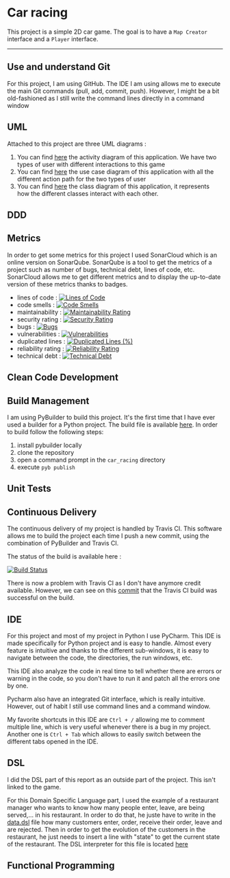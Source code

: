 # Car racing

This project is a simple 2D car game. The goal is to have a `Map Creator` interface and a `Player` interface. 

---
## Use and understand Git

For this project, I am using GitHub. The IDE I am using allows me to execute the main Git commands (pull, add, commit, push). 
However, I might be a bit old-fashioned as I still write the command lines directly in a command window

## UML

Attached to this project are three UML diagrams : 
1. You can find [here](https://github.com//Metreeler/car_racing/blob/main/deliverables/Activity_diagram.png) the activity diagram of this application. We have two types of user with different interactions to this game
2. You can find [here](https://github.com//Metreeler/car_racing/blob/main/deliverables/Use_case_diagram.png) the use case diagram of this application with all the different action path for the two types of user
3. You can find [here](https://github.com//Metreeler/car_racing/blob/main/deliverables/Uml_class_diagram.png) the class diagram of this application, it represents how the different classes interact with each other.

## DDD

## Metrics

In order to get some metrics for this project I used SonarCloud which is an online version on SonarQube. SonarQube is a tool to get the metrics of a project such as number of bugs, technical debt, lines of code, etc. SonarCloud allows me to get different metrics and to display the up-to-date version of these metrics thanks to badges.

- lines of code : [![Lines of Code](https://sonarcloud.io/api/project_badges/measure?project=Metreeler_car_racing&metric=ncloc)](https://sonarcloud.io/summary/new_code?id=Metreeler_car_racing)
- code smells : [![Code Smells](https://sonarcloud.io/api/project_badges/measure?project=Metreeler_car_racing&metric=code_smells)](https://sonarcloud.io/summary/new_code?id=Metreeler_car_racing)
- maintainability : [![Maintainability Rating](https://sonarcloud.io/api/project_badges/measure?project=Metreeler_car_racing&metric=sqale_rating)](https://sonarcloud.io/summary/new_code?id=Metreeler_car_racing)
- security rating : [![Security Rating](https://sonarcloud.io/api/project_badges/measure?project=Metreeler_car_racing&metric=security_rating)](https://sonarcloud.io/summary/new_code?id=Metreeler_car_racing)
- bugs : [![Bugs](https://sonarcloud.io/api/project_badges/measure?project=Metreeler_car_racing&metric=bugs)](https://sonarcloud.io/summary/new_code?id=Metreeler_car_racing)
- vulnerabilities : [![Vulnerabilities](https://sonarcloud.io/api/project_badges/measure?project=Metreeler_car_racing&metric=vulnerabilities)](https://sonarcloud.io/summary/new_code?id=Metreeler_car_racing)
- duplicated lines : [![Duplicated Lines (%)](https://sonarcloud.io/api/project_badges/measure?project=Metreeler_car_racing&metric=duplicated_lines_density)](https://sonarcloud.io/summary/new_code?id=Metreeler_car_racing)
- reliability rating : [![Reliability Rating](https://sonarcloud.io/api/project_badges/measure?project=Metreeler_car_racing&metric=reliability_rating)](https://sonarcloud.io/summary/new_code?id=Metreeler_car_racing)
- technical debt : [![Technical Debt](https://sonarcloud.io/api/project_badges/measure?project=Metreeler_car_racing&metric=sqale_index)](https://sonarcloud.io/summary/new_code?id=Metreeler_car_racing)

## Clean Code Development

## Build Management

I am using PyBuilder to build this project. It's the first time that I have ever used a builder for a Python project.
The build file is available [here](https://github.com/Metreeler/car_racing/blob/main/build.py).
In order to build follow the following steps:
1. install pybuilder locally
2. clone the repository
3. open a command prompt in the `car_racing` directory
4. execute `pyb publish`

## Unit Tests

## Continuous Delivery

The continuous delivery of my project is handled by Travis CI. 
This software allows me to build the project each time I push a new commit, using the combination of PyBuilder and Travis CI.

The status of the build is available here :

[![Build Status](https://app.travis-ci.com/Metreeler/car_racing.svg?branch=main)](https://app.travis-ci.com/Metreeler/car_racing)

There is now a problem with Travis CI as I don't have anymore credit available. However, we can see on this [commit](https://github.com/Metreeler/car_racing/commit/2160191bc8b6c137fc5b412a916d00dcdae88875) that the Travis CI build was successful on the build.

## IDE

For this project and most of my project in Python I use PyCharm. This IDE is made specifically for Python project and is easy to handle. Almost every feature is intuitive and thanks to the different sub-windows, it is easy to navigate between the code, the directories, the run windows, etc.

This IDE also analyze the code in real time to tell whether there are errors or warning in the code, so you don't have to run it and patch all the errors one by one.

Pycharm also have an integrated Git interface, which is really intuitive. However, out of habit I still use command lines and a command window.

My favorite shortcuts in this IDE are `Ctrl + /` allowing me to comment multiple line, which is very useful whenever there is a bug in my project. Another one is `Ctrl + Tab` which allows to easily switch between the different tabs opened in the IDE.

## DSL

I did the DSL part of this report as an outside part of the project. This isn't linked to the game.

For this Domain Specific Language part, I used the example of a restaurant manager who wants to know how many people enter, leave, are being served,... in his restaurant. 
In order to do that, he juste have to write in the [data.dsl](https://github.com//Metreeler/car_racing/blob/main/deliverables/DSL/data.dsl) file how many customers enter, order, receive their order, leave and are rejected.
Then in order to get the evolution of the customers in the restaurant, he just needs to insert a line with "state" to get the current state of the restaurant.
The DSL interpreter for this file is located [here](https://github.com//Metreeler/car_racing/blob/main/deliverables/DSL/dsl_reader.py)

## Functional Programming

